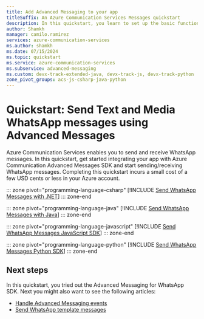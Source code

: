 ```yaml
---
title: Add Advanced Messaging to your app
titleSuffix: An Azure Communication Services Messages quickstart
description: In this quickstart, you learn to set up the basic functionality of Azure Communication Services Messages.
author: Shamkh
manager: camilo.ramirez
services: azure-communication-services
ms.author: shamkh
ms.date: 07/15/2024
ms.topic: quickstart
ms.service: azure-communication-services
ms.subservice: advanced-messaging
ms.custom: devx-track-extended-java, devx-track-js, devx-track-python
zone_pivot_groups: acs-js-csharp-java-python
---
```


# Quickstart: Send Text and Media WhatsApp messages using Advanced Messages

Azure Communication Services enables you to send and receive WhatsApp messages. In this quickstart, get started integrating your app with Azure Communication Advanced Messages SDK and start sending/receiving WhatsApp messages. Completing this quickstart incurs a small cost of a few USD cents or less in your Azure account.

::: zone pivot="programming-language-csharp"
[!INCLUDE [Send WhatsApp Messages with .NET](./includes/get-started/messages-get-started-net.md)]
::: zone-end

::: zone pivot="programming-language-java"
[!INCLUDE [Send WhatsApp Messages with Java](./includes/get-started/messages-get-started-java.md)]
::: zone-end

::: zone pivot="programming-language-javascript"
[!INCLUDE [Send WhatsApp Messages JavaScript SDK](./includes/get-started/messages-get-started-js.md)]
::: zone-end

::: zone pivot="programming-language-python"
[!INCLUDE [Send WhatsApp Messages Python SDK](./includes/get-started/messages-quickstart-python.md)]
::: zone-end

## Next steps

In this quickstart, you tried out the Advanced Messaging for WhatsApp SDK. Next you might also want to see the following articles:

- [Handle Advanced Messaging events](./handle-advanced-messaging-events.md)
- [Send WhatsApp template messages](../../../quickstarts/advanced-messaging/whatsapp/template-messages.md)

